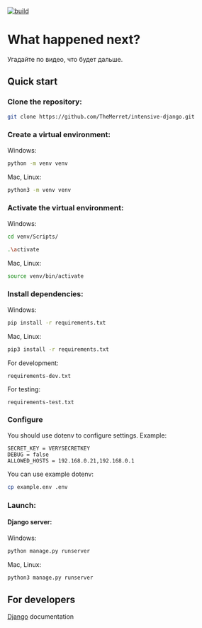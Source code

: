[![build](https://github.com/team-yandex/team-project/actions/workflows/build.yml/badge.svg)](https://github.com/team-yandex/team-project/actions/workflows/build.yml)

# What happened next?

Угадайте по видео, что будет дальше.

## Quick start

### Clone the repository:
```bash
git clone https://github.com/TheMerret/intensive-django.git
```

### Create a virtual environment:

Windows:
```bash
python -m venv venv
```
Mac, Linux:
```bash
python3 -m venv venv
```

### Activate the virtual environment:

Windows:
```bash
cd venv/Scripts/
```
```bash
.\activate
```
Mac, Linux:
```bash
source venv/bin/activate
```

### Install dependencies:

Windows:
```bash
pip install -r requirements.txt
```
Mac, Linux:
```bash
pip3 install -r requirements.txt
```

For development:

```
requirements-dev.txt
```

For testing:

```
requirements-test.txt
```

### Configure

You should use dotenv to configure settings. Example:

```
SECRET_KEY = VERYSECRETKEY
DEBUG = false
ALLOWED_HOSTS = 192.168.0.21,192.168.0.1
```

You can use example dotenv:

```bash
cp example.env .env
```

### Launch:

#### Django server:

Windows:
```bash
python manage.py runserver
```
Mac, Linux:
```bash
python3 manage.py runserver
```
## For developers

[Django](https://docs.djangoproject.com/en/3.2/) documentation
